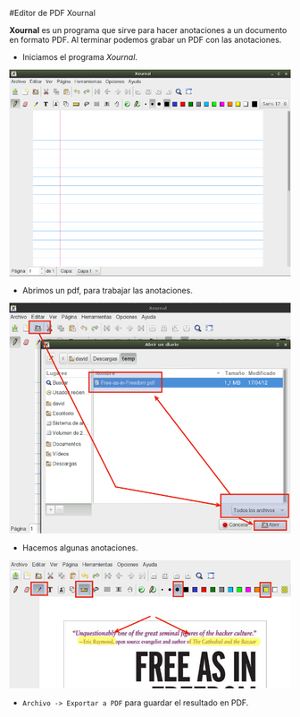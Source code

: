 
#Editor de PDF Xournal

**Xournal** es un programa que sirve para hacer anotaciones a un documento
en formato PDF. Al terminar podemos grabar un PDF con las anotaciones.

* Iniciamos el programa *Xournal*.

![xournal-iniciar](./images/xournal-iniciar.png)

* Abrimos un pdf, para trabajar las anotaciones.

![xournal-abrir-pdf](./images/xournal-abrir-pdf.png)

* Hacemos algunas anotaciones.

![xournal-anotaciones](./images/xournal-anotaciones.png)

* `Archivo -> Exportar a PDF` para guardar el resultado en PDF.
